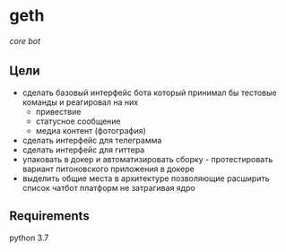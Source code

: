# geth

###### core bot

## Цели

* сделать базовый интерфейс бота который принимал бы тестовые команды и реагировал на них
   * привествие
   * статусное сообщение
   * медиа контент (фотография)
* сделать интерфейс для телеграмма
* сделать интерфейс для гиттера
* упаковать в докер и автоматизировать сборку - протестировать вариант питоновского приложения в докере
* выделить общие места в архитектуре позволяющие расширить список чатбот платформ не затрагивая ядро

## Requirements

python 3.7
